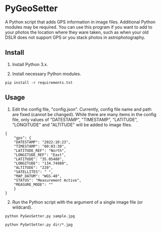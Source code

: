 # PyGeoSetter

A Python script that adds GPS information in image files. Additional Python modules may be required.
You can use this program if you want to add to your photos the location where they ware taken, such as when your old DSLR does not support GPS or you stack photos in astrophotography.

## Install

1. Install Python 3.x.

2. Install necessary Python modules.

```
pip install -r requirements.txt
```

## Usage

1. Edit the config file, "config.json". Currently, config file name and path are fixed (cannot be changed). While there are many items in the config file, only values of "DATESTAMP", "TIMESTAMP", "LATITUDE", "LONGITUDE" and "ALTITUDE" will be added to  image files.

```
{
    "gps": {
	"DATESTAMP": "2022:10:23",
	"TIMESTAMP": "00:03:30",
	"LATITUDE_REF": "North",
	"LONGITUDE_REF": "East",
	"LATITUDE": "35.05488",
	"LONGITUDE": "134.74980",
	"ALTITUDE": "220",
	"SATELLITES": " ",
	"MAP_DATUM": "WGS-48",
	"STATUS": "Measurement Active",
	"MEASURE_MODE": ""
    }
}
```

2. Run the Python script with the argument of a single image file (or wildcard).

```
python PyGeoSetter.py sample.jpg
```

```
python PyGetSetter.py dir/*.jpg
```
